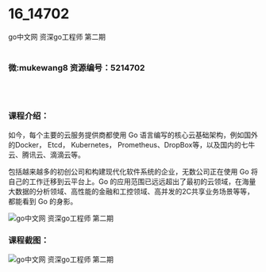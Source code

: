 # 16_14702
go中文网 资深go工程师 第二期
<br/></br>
<h3>微:mukewang8 资源编号：5214702</h3>
<br/></br>
<h3>课程介绍：</h3>
<p>如今，每个主要的云服务提供商都使用 <a title="查看与 Go 相关的文章" target="_blank">Go</a> 语言编写的核心云基础架构，例如国外的Docker， Etcd， Kubernetes， Prometheus、DropBox等，以及国内的七牛云、腾讯云、滴滴云等。</p>
<p>包括越来越多的初创公司和构建现代化软件系统的企业，无数公司正在使用 <a title="查看与 Go 相关的文章" target="_blank">Go</a> 将自己的工作迁移到云平台上。Go 的应用范围已远远超出了最初的云领域，在海量大数据的分析领域、高性能的金融和工控领域、高并发的2C共享业务场景等等，都能看到 Go 的身影。</p>
<p><img src="https://www.ko996.com/wp-content/uploads/img/2020/08/1-6-300x198.png" alt="go中文网 资深go工程师 第二期"></p>
<div class="info-desc">
<h3>课程截图：</h3>
<p><img src="https://www.ko996.com/wp-content/uploads/img/2020/08/2-6.png" alt="go中文网 资深go工程师 第二期"></p>


			
</div>
